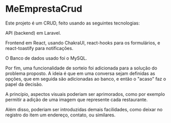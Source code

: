 # MeEmprestaCrud

Este projeto é um CRUD, feito usando as seguintes tecnologias:

API (backend) em Laravel.

Frontend em React, usando ChakraUI, react-hooks para os formulários, e react-toastify para notificações.

O Banco de dados usado foi o MySQL.

Por fim, uma funcionalidade de sorteio foi adicionada para a solução do problema proposto. A ideia é que em uma conversa sejam definidas as opções, que em seguida são adicionadas ao banco, e então o "acaso" faz o papel da decisão.

A princípio, aspectos visuais poderiam ser aprimorados, como por exemplo permitir a adição de uma imagem que represente cada restaurante.

Além disso, poderiam ser introduzidas demais facilidades, como deixar no registro do item um endereço, contato, ou similares.
